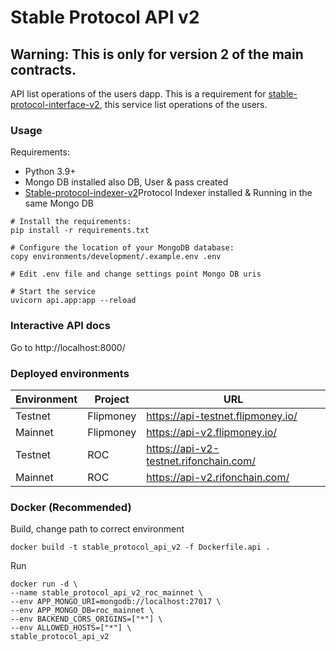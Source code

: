 # Stable Protocol API v2

## Warning: This is only for version 2 of the main contracts.

API list operations of the users dapp. This is a requirement for [stable-protocol-interface-v2](https://github.com/money-on-chain/stable-protocol-interface-v2), this service list operations of the users.

### Usage

Requirements:

* Python 3.9+
* Mongo DB installed also DB, User & pass created
* [Stable-protocol-indexer-v2](https://github.com/money-on-chain/stable-protocol-indexer-v2)Protocol Indexer installed & Running in the same Mongo DB

```
# Install the requirements:
pip install -r requirements.txt

# Configure the location of your MongoDB database:
copy environments/development/.example.env .env

# Edit .env file and change settings point Mongo DB uris 

# Start the service
uvicorn api.app:app --reload
```

### Interactive API docs

Go to http://localhost:8000/


### Deployed environments


| Environment   | Project   | URL                                    | 
|---------------|-----------|----------------------------------------|
| Testnet       | Flipmoney | https://api-testnet.flipmoney.io/      |
| Mainnet       | Flipmoney | https://api-v2.flipmoney.io/           |
| Testnet       | ROC       | https://api-v2-testnet.rifonchain.com/ |
| Mainnet       | ROC       | https://api-v2.rifonchain.com/         |

### Docker (Recommended)

Build, change path to correct environment

```
docker build -t stable_protocol_api_v2 -f Dockerfile.api .
```

Run

```
docker run -d \
--name stable_protocol_api_v2_roc_mainnet \
--env APP_MONGO_URI=mongodb://localhost:27017 \
--env APP_MONGO_DB=roc_mainnet \
--env BACKEND_CORS_ORIGINS=["*"] \
--env ALLOWED_HOSTS=["*"] \
stable_protocol_api_v2
```


